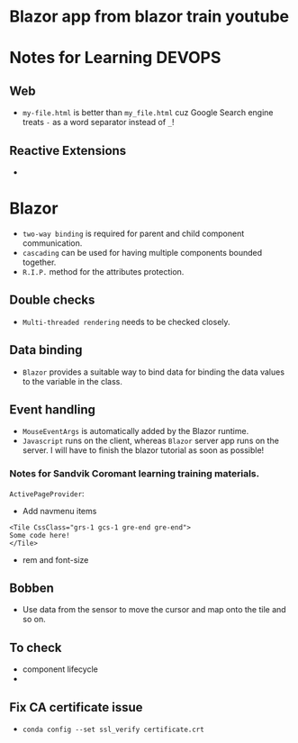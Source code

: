 # Blazor app from blazor train youtube


# Notes for Learning DEVOPS
## Web
- `my-file.html` is better than `my_file.html` cuz Google Search engine treats `-` as a word separator instead of `_`!

## Reactive Extensions
-

# Blazor

- `two-way binding` is required for parent and child component communication.
- `cascading` can be used for having multiple components bounded together.
- `R.I.P.` method for the attributes protection.


## Double checks
- `Multi-threaded rendering` needs to be checked closely.

## Data binding
- `Blazor` provides a suitable way to bind data for binding the data values to the variable in the class.

## Event handling
- `MouseEventArgs` is automatically added by the Blazor runtime.
- `Javascript` runs on the client, whereas `Blazor` server app runs on the server.
I will have to finish the blazor tutorial as soon as possible!

### Notes for Sandvik Coromant learning training materials.  
`ActivePageProvider`:
- Add navmenu items

```{cs}
<Tile CssClass="grs-1 gcs-1 gre-end gre-end">
Some code here!
</Tile>
```
- rem and font-size

## Bobben
- Use data from the sensor to move the cursor and map onto the tile and so on.

## To check
- component lifecycle
-

## Fix CA certificate issue
- `conda config --set ssl_verify certificate.crt`

